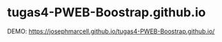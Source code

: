 # tugas4-PWEB-Boostrap.github.io

DEMO: 
https://josephmarcell.github.io/tugas4-PWEB-Boostrap.github.io/
